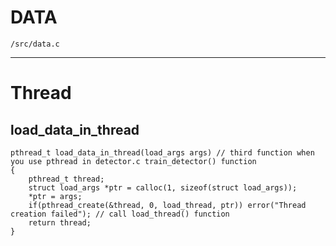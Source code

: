 # DATA

`/src/data.c`

---

# Thread

## load_data_in_thread

```
pthread_t load_data_in_thread(load_args args) // third function when you use pthread in detector.c train_detector() function
{
    pthread_t thread;
    struct load_args *ptr = calloc(1, sizeof(struct load_args));
    *ptr = args;
    if(pthread_create(&thread, 0, load_thread, ptr)) error("Thread creation failed"); // call load_thread() function
    return thread;
}
```
